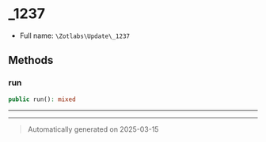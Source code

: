 
# _1237





* Full name: `\Zotlabs\Update\_1237`




## Methods


### run



```php
public run(): mixed
```












***


***
> Automatically generated on 2025-03-15

